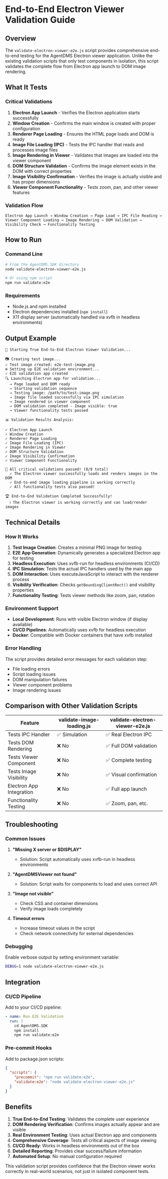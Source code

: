 # End-to-End Electron Viewer Validation Guide

## Overview

The `validate-electron-viewer-e2e.js` script provides comprehensive end-to-end testing for the AgentDMS Electron viewer application. Unlike the existing validation scripts that only test components in isolation, this script validates the complete flow from Electron app launch to DOM image rendering.

## What It Tests

### Critical Validations

1. **Electron App Launch** - Verifies the Electron application starts successfully
2. **Window Creation** - Confirms the main window is created with proper configuration
3. **Renderer Page Loading** - Ensures the HTML page loads and DOM is ready
4. **Image File Loading (IPC)** - Tests the IPC handler that reads and processes image files
5. **Image Rendering in Viewer** - Validates that images are loaded into the viewer component
6. **DOM Structure Validation** - Confirms the image element exists in the DOM with correct properties
7. **Image Visibility Confirmation** - Verifies the image is actually visible and has proper dimensions
8. **Viewer Component Functionality** - Tests zoom, pan, and other viewer features

### Validation Flow

```
Electron App Launch → Window Creation → Page Load → IPC File Reading → 
Viewer Component Loading → Image Rendering → DOM Validation → 
Visibility Check → Functionality Testing
```

## How to Run

### Command Line
```bash
# From the AgentDMS.SDK directory
node validate-electron-viewer-e2e.js

# Or using npm script
npm run validate:e2e
```

### Requirements

- Node.js and npm installed
- Electron dependencies installed (`npm install`)
- X11 display server (automatically handled via xvfb in headless environments)

## Output Example

```
🚀 Starting True End-to-End Electron Viewer Validation...

📷 Creating test image...
✓ Test image created: e2e-test-image.png
⚙️ Setting up E2E validation environment...
✓ E2E validation app created
🔍 Launching Electron app for validation...
  → Page loaded and DOM ready
  → Starting validation sequence
  → Testing image: /path/to/test-image.png
  → Image file loaded successfully via IPC simulation
  → Image rendered in viewer component
  → DOM validation completed - Image visible: true
  → Viewer functionality tests passed

📊 Validation Results Analysis:

✓ Electron App Launch
✓ Window Creation
✓ Renderer Page Loading
✓ Image File Loading (IPC)
✓ Image Rendering in Viewer
✓ DOM Structure Validation
✓ Image Visibility Confirmation
✓ Viewer Component Functionality

🎉 All critical validations passed! (8/8 total)
  ✓ The Electron viewer successfully loads and renders images in the DOM
  ✓ End-to-end image loading pipeline is working correctly
  ✓ All functionality tests also passed!

🏆 End-to-End Validation Completed Successfully!
  ℹ The Electron viewer is working correctly and can load/render images
```

## Technical Details

### How It Works

1. **Test Image Creation**: Creates a minimal PNG image for testing
2. **E2E App Generation**: Dynamically generates a specialized Electron app for testing
3. **Headless Execution**: Uses xvfb-run for headless environments (CI/CD)
4. **IPC Simulation**: Tests the actual IPC handlers used by the main app
5. **DOM Interaction**: Uses executeJavaScript to interact with the renderer process
6. **Visibility Verification**: Checks `getBoundingClientRect()` and visibility properties
7. **Functionality Testing**: Tests viewer methods like zoom, pan, rotation

### Environment Support

- **Local Development**: Runs with visible Electron window (if display available)
- **CI/CD Pipelines**: Automatically uses xvfb for headless execution
- **Docker**: Compatible with Docker containers that have xvfb installed

### Error Handling

The script provides detailed error messages for each validation step:

- File loading errors
- Script loading issues  
- DOM manipulation failures
- Viewer component problems
- Image rendering issues

## Comparison with Other Validation Scripts

| Feature | validate-image-loading.js | validate-electron-viewer-e2e.js |
|---------|---------------------------|----------------------------------|
| Tests IPC Handler | ✅ Simulation | ✅ Real Electron IPC |
| Tests DOM Rendering | ❌ No | ✅ Full DOM validation |
| Tests Viewer Component | ❌ No | ✅ Complete testing |
| Tests Image Visibility | ❌ No | ✅ Visual confirmation |
| Electron App Integration | ❌ No | ✅ Full app launch |
| Functionality Testing | ❌ No | ✅ Zoom, pan, etc. |

## Troubleshooting

### Common Issues

1. **"Missing X server or $DISPLAY"**
   - Solution: Script automatically uses xvfb-run in headless environments
   
2. **"AgentDMSViewer not found"**
   - Solution: Script waits for components to load and uses correct API
   
3. **"Image not visible"**
   - Check CSS and container dimensions
   - Verify image loads completely
   
4. **Timeout errors**
   - Increase timeout values in the script
   - Check network connectivity for external dependencies

### Debugging

Enable verbose output by setting environment variable:
```bash
DEBUG=1 node validate-electron-viewer-e2e.js
```

## Integration

### CI/CD Pipeline

Add to your CI/CD pipeline:
```yaml
- name: Run E2E Validation
  run: |
    cd AgentDMS.SDK
    npm install
    npm run validate:e2e
```

### Pre-commit Hooks

Add to package.json scripts:
```json
{
  "scripts": {
    "precommit": "npm run validate:e2e",
    "validate:e2e": "node validate-electron-viewer-e2e.js"
  }
}
```

## Benefits

1. **True End-to-End Testing**: Validates the complete user experience
2. **DOM Rendering Verification**: Confirms images actually appear and are visible
3. **Real Environment Testing**: Uses actual Electron app and components
4. **Comprehensive Coverage**: Tests all critical aspects of image viewing
5. **CI/CD Ready**: Works in headless environments out of the box
6. **Detailed Reporting**: Provides clear success/failure information
7. **Automated Setup**: No manual configuration required

This validation script provides confidence that the Electron viewer works correctly in real-world scenarios, not just in isolated component tests.